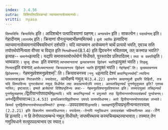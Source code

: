 ```yaml
---
index:  3.4.56
sutra:  विशिपतिपदिस्कन्दां व्याप्यमानासेव्यमानयोः।
vritti:  nyasa
---
```


`विश्यादिभिः क्रियादिभिः` इति। आदिशब्देन पत्यादित्रयाणां ग्रहणम्। `अनवयवेन` इति। साकल्येन। `पदार्थानाम्` इति। गेहादीनाम्।`तात्पर्यम्` इति। क्रियाणां पौनःपुन्यमाभीक्ष्ण्यमित्यर्थः। `द्रव्ये व्याप्तिः` इत्यादिना व्याप्यमानासेव्यमानयोर्विषयविभागं दर्शयति। यदि व्याप्यमान आसेव्यमाने चार्थे प्रत्ययो भवति, एवञ्च सति तयोरर्थयोर्नित्यता वीप्सा च विद्यत इति `नित्यवीप्सयोः`(8.1.4) इति द्विवचनेन भवितव्यम्, तत् कस्मान्न भवति? इत्याह-- `समानेन`इत्यादि। यद्यपि समासस्तयोरर्थयोर्न विधीयते, पुरस्तादेव प्रतिपादितम्। `तथा च वक्ष्यति`इति।भाष्यकारः। `सुप्सु वीप्सा `इति वचनात् `व्याप्तमानतायां द्रव्यवचनस्य द्विर्वचनं भवति`इत्युक्तं भवति। `तिङ्क्षु नित्यता`इति वचनात् `आसेध्यमानतायां क्रियावचनस्य द्विर्वचनं भवति` इत्युक्तं भवति। 
`गेहंगेहम्िति। द्रव्यमवचनस्य द्विर्वचमनम्। `गेहमनुप्रवेशमनुप्रवेशम्िति। क्रियावचनस्य।`ननु च`इत्यादि देश्यं `क्त्वानिवृत्त्यर्थम्ित्यादिना परमतमाशङ्क्य निराकरोति। स्यादेतत्, `आभीक्ष्ण्ये णमुल् च` (3.4.22) इत्यनेन क्त्वाणमुलौ द्वावपि विहितौ, तत्र यदि विश्यादिभ्यः पुनरासेवायां णमुल् विधीयेत तदा क्त्वाप्रत्ययोऽपि स्यात्। अतस्तन्निवृत्त्यर्थं पुनर्णमुलुच्यत इति? एतच्च नास्ति; इष्टत्वात्। इष्यते ह्रासेवायां विशिप्रभृतिभ्यः क्त्वा-- गेहमनुप्रविश्यानुप्रविश्यास्त इति। तस्मादयुक्तं तन्निवृत्त्यर्थं पुनर्णमुल्ग्रहणम्।
`द्वितीयान्तोपपदार्थम्` इत्यादि। यदि क्त्वानिवृत्त्यर्थं न प्रयुज्यते तदा द्वितीयान्तस्योपपदसंज्ञार्थं पुनर्वचनम्। अनेन `द्वितीयायाञ्च` (3.4.53) इत्यधिकाराद्द्वितीयान्त उपपदे प्रत्ययविधानम्। अतो द्वितीयान्तस्योपपदसंज्ञा लभ्यते। किमर्थं पुनर्द्वितीयान्तस्योपपदत्वमिष्यते? इत्याह-- `उपपदसमासः` इत्यादि। पक्षग्रहणं `तृतीयाप्रभृतीन्यन्यतरस्याम्` (2.2.21) इति विकल्पेन समासविधानात्। स्यादेतत्--तेनापि णमुल्विधान उपपदसंज्ञा भविष्यतीत्यत आह--`तेन हि`इत्यादि। न हि तेनोपपदसम्बन्धे णमुल् विधीयते; सप्तमीस्थस्य कस्यचिच्छब्दस्याभावात्। तस्मात् तेन णमुल्विधाने सत्युपपदत्वाभाव एव स्यात्॥
